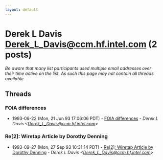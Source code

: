 ```yaml
---
layout: default
---
```


# Derek L Davis <Derek_L_Davis@ccm.hf.intel.com> (2 posts)

_Be aware that many list participants used multiple email addresses over their time active on the list. As such this page may not contain all threads available._

## Threads

### FOIA differences
+ 1993-06-22 (Mon, 21 Jun 93 17:06:06 PDT) - [FOIA differences](/archive/1993/06/4793a9fbbadd9395a945272a66f04e300be35bc2fd0004db7034a2aa3c06fece) - _Derek L Davis \<Derek_L_Davis@ccm.hf.intel.com\>_

### Re[2]: Wiretap Article by Dorothy Denning
+ 1993-09-27 (Mon, 27 Sep 93 10:31:14 PDT) - [Re[2]: Wiretap Article by Dorothy Denning](/archive/1993/09/ce5e0e6dde91e43475ffc77eaf853365102ee91feac1cffe27d607e38d8557e4) - _Derek L Davis \<Derek_L_Davis@ccm.hf.intel.com\>_

